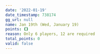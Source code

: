 ```yaml
---
date: '2022-01-19'
date_timestamp: 738174
gg_url: null
name: Jan 19th (Wed, January 19)
points: {}
reason: Only 6 players, 12 are required
total_points: 0
valid: false
---
```

